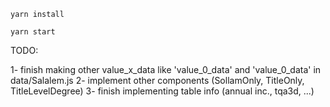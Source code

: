 ```
yarn install
```
```
yarn start
```

TODO:

1- finish making other value_x_data like 'value_0_data' and 'value_0_data' in data/Salalem.js
2- implement other components (SollamOnly, TitleOnly, TitleLevelDegree)
3- finish implementing table info (annual inc., tqa3d, ...)
